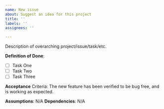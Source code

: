 ```yaml
---
name: New issue
about: Suggest an idea for this project
title: ''
labels: ''
assignees: ''

---
```


Description of overarching project/issue/task/etc.

**Definition of Done**:

- [ ] Task One
- [ ] Task Two
- [ ] Task Three

**Acceptance** Criteria:
The new feature has been verified to be bug free, and is working as expected.

**Assumptions**: N/A
**Dependencies**: N/A
